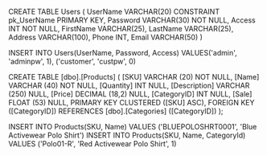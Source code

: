 CREATE TABLE Users 
(
	UserName VARCHAR(20) CONSTRAINT pk_UserName PRIMARY KEY,
	Password VARCHAR(30) NOT NULL,
	Access INT NOT NULL,
	FirstName VARCHAR(25),
	LastName VARCHAR(25),
	Address VARCHAR(100),
	Phone INT,
	Email VARCHAR(50)
)

INSERT INTO Users(UserName, Password, Access) VALUES('admin', 'adminpw', 1), ('customer', 'custpw', 0)

CREATE TABLE [dbo].[Products] (
    [SKU]         VARCHAR (20)  NOT NULL,
    [Name]        VARCHAR (40)  NOT NULL,
    [Quantity]    INT           NULL,
    [Description] VARCHAR (250) NULL,
    [Price]       DECIMAL (18,2)  NULL,
    [CategoryID]  INT           NULL,
    [Sale]        FLOAT (53)    NULL,
    PRIMARY KEY CLUSTERED ([SKU] ASC),
    FOREIGN KEY ([CategoryID]) REFERENCES [dbo].[Categories] ([CategoryID])
);

INSERT INTO Products(SKU, Name) VALUES ('BLUEPOLOSHRT0001', 'Blue Activewear Polo Shirt')
INSERT INTO Products(SKU, Name, CategoryId) VALUES ('Polo01-R', 'Red Activewear Polo Shirt', 1)